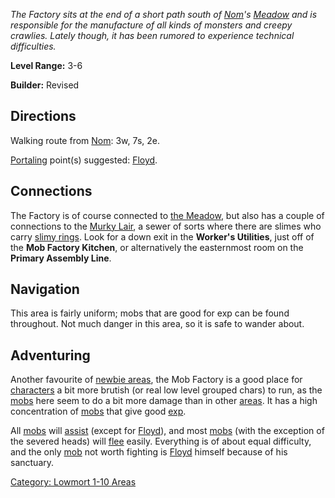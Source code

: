 *The Factory sits at the end of a short path south of
[Nom](Nom.md "wikilink")'s [Meadow](:Category:_Meadow.md "wikilink") and
is responsible for the manufacture of all kinds of monsters and creepy
crawlies. Lately though, it has been rumored to experience technical
difficulties.*

**Level Range:** 3-6

**Builder:** Revised

## Directions

Walking route from [Nom](Nom.md "wikilink"): 3w, 7s, 2e.

[Portaling](Portal.md "wikilink") point(s) suggested:
[Floyd](Fix-It_Floyd.md "wikilink").

## Connections

The Factory is of course connected to [ the
Meadow](:Category:_Meadow.md "wikilink"), but also has a couple of
connections to the [Murky Lair](:Category:_Murky_Lair.md "wikilink"), a
sewer of sorts where there are slimes who carry [slimy
rings](Slimy_Ring.md "wikilink"). Look for a down exit in the **Worker's
Utilities**, just off of the **Mob Factory Kitchen**, or alternatively
the easternmost room on the **Primary Assembly Line**.

## Navigation

This area is fairly uniform; mobs that are good for exp can be found
throughout. Not much danger in this area, so it is safe to wander about.

## Adventuring

Another favourite of [newbie
areas](:Category:_Lowmort_1-10_Areas.md "wikilink"), the Mob Factory is
a good place for [characters](:Category:_Characters.md "wikilink") a bit
more brutish (or real low level grouped chars) to run, as the
[mobs](:Category:_Mobs.md "wikilink") here seem to do a bit more damage
than in other [areas](:Category:_Areas.md "wikilink"). It has a high
concentration of [mobs](:Category:_Mobs.md "wikilink") that give good
[exp](Experience_Points.md "wikilink").

All [mobs](:Category:_Mobs.md "wikilink") will
[assist](Assistive_Mobs.md "wikilink") (except for
[Floyd](Fix-It_Floyd.md "wikilink")), and most
[mobs](:Category:_Mobs.md "wikilink") (with the exception of the severed
heads) will [flee](Flee.md "wikilink") easily. Everything is of about
equal difficulty, and the only [mob](:Category:_Mobs.md "wikilink") not
worth fighting is [Floyd](Fix-It_Floyd.md "wikilink") himself because of
his sanctuary.

[Category: Lowmort 1-10 Areas](Category:_Lowmort_1-10_Areas "wikilink")
